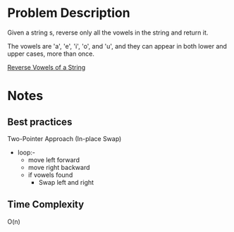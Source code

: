 
# Problem Description

Given a string s, reverse only all the vowels in the string and return it.

The vowels are 'a', 'e', 'i', 'o', and 'u', and they can appear in both lower and upper cases, more than once.

[Reverse Vowels of a String](https://leetcode.com/problems/reverse-vowels-of-a-string/description/?envType=study-plan-v2&envId=leetcode-75)

# Notes
## Best practices

Two-Pointer Approach (In-place Swap)  
- loop:-
    - move left forward
    - move right backward
    - if vowels found
        - Swap left and right  

## Time Complexity
O(n) 
